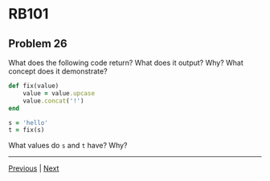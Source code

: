 # RB101
## Problem 26

What does the following code return? What does it output? Why? What concept does it demonstrate?

```ruby
def fix(value)
	value = value.upcase
	value.concat('!')
end

s = 'hello'
t = fix(s)
```

What values do `s` and `t` have? Why?

---

[Previous](25.md) | [Next](27.md)
